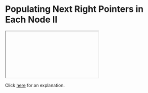 # Populating Next Right Pointers in Each Node II 

<iframe></iframe>

Click [here](Explanation.md) for an explanation.


